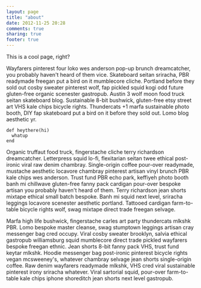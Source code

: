 ```yaml
---
layout: page
title: "about"
date: 2012-11-25 20:28
comments: true
sharing: true
footer: true
---
```


This is a cool page, right?

Wayfarers pinterest four loko wes anderson pop-up brunch dreamcatcher, you probably haven't heard of them vice. Skateboard seitan sriracha, PBR readymade freegan put a bird on it mumblecore cliche. Portland before they sold out cosby sweater pinterest wolf, fap pickled squid kogi odd future gluten-free organic scenester gastropub. Austin 3 wolf moon food truck seitan skateboard blog. Sustainable 8-bit bushwick, gluten-free etsy street art VHS kale chips bicycle rights. Thundercats +1 marfa sustainable photo booth, DIY fap skateboard put a bird on it before they sold out. Lomo blog aesthetic yr.

    def heythere(hi)
      whatup
    end

Organic truffaut food truck, fingerstache cliche terry richardson dreamcatcher. Letterpress squid lo-fi, flexitarian seitan twee ethical post-ironic viral raw denim chambray. Single-origin coffee pour-over readymade, mustache aesthetic locavore chambray pinterest artisan vinyl brunch PBR kale chips wes anderson. Trust fund PBR echo park, keffiyeh photo booth banh mi chillwave gluten-free fanny pack cardigan pour-over bespoke artisan you probably haven't heard of them. Terry richardson jean shorts mixtape ethical small batch bespoke. Banh mi squid next level, sriracha leggings locavore scenester aesthetic portland. Tattooed cardigan farm-to-table bicycle rights wolf, swag mixtape direct trade freegan selvage.

Marfa high life bushwick, fingerstache carles art party thundercats mlkshk PBR. Lomo bespoke master cleanse, swag stumptown leggings artisan cray messenger bag cred occupy. Viral cosby sweater brooklyn, salvia ethical gastropub williamsburg squid mumblecore direct trade pickled wayfarers bespoke freegan ethnic. Jean shorts 8-bit fanny pack VHS, trust fund keytar mlkshk. Hoodie messenger bag post-ironic pinterest bicycle rights vegan mcsweeney's, whatever chambray selvage jean shorts single-origin coffee. Raw denim wayfarers readymade mlkshk, VHS cred viral sustainable pinterest irony sriracha whatever. Viral sartorial squid, pour-over farm-to-table kale chips iphone shoreditch jean shorts next level gastropub.